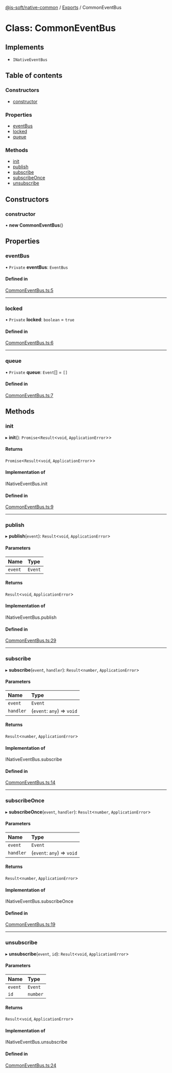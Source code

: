 [@js-soft/native-common](../README.md) / [Exports](../modules.md) / CommonEventBus

# Class: CommonEventBus

## Implements

- `INativeEventBus`

## Table of contents

### Constructors

- [constructor](CommonEventBus.md#constructor)

### Properties

- [eventBus](CommonEventBus.md#eventbus)
- [locked](CommonEventBus.md#locked)
- [queue](CommonEventBus.md#queue)

### Methods

- [init](CommonEventBus.md#init)
- [publish](CommonEventBus.md#publish)
- [subscribe](CommonEventBus.md#subscribe)
- [subscribeOnce](CommonEventBus.md#subscribeonce)
- [unsubscribe](CommonEventBus.md#unsubscribe)

## Constructors

### constructor

• **new CommonEventBus**()

## Properties

### eventBus

• `Private` **eventBus**: `EventBus`

#### Defined in

[CommonEventBus.ts:5](https://github.com/js-soft/ts-native-access/blob/99aa731/packages/common/src/CommonEventBus.ts#L5)

___

### locked

• `Private` **locked**: `boolean` = `true`

#### Defined in

[CommonEventBus.ts:6](https://github.com/js-soft/ts-native-access/blob/99aa731/packages/common/src/CommonEventBus.ts#L6)

___

### queue

• `Private` **queue**: `Event`[] = `[]`

#### Defined in

[CommonEventBus.ts:7](https://github.com/js-soft/ts-native-access/blob/99aa731/packages/common/src/CommonEventBus.ts#L7)

## Methods

### init

▸ **init**(): `Promise`<`Result`<`void`, `ApplicationError`\>\>

#### Returns

`Promise`<`Result`<`void`, `ApplicationError`\>\>

#### Implementation of

INativeEventBus.init

#### Defined in

[CommonEventBus.ts:9](https://github.com/js-soft/ts-native-access/blob/99aa731/packages/common/src/CommonEventBus.ts#L9)

___

### publish

▸ **publish**(`event`): `Result`<`void`, `ApplicationError`\>

#### Parameters

| Name | Type |
| :------ | :------ |
| `event` | `Event` |

#### Returns

`Result`<`void`, `ApplicationError`\>

#### Implementation of

INativeEventBus.publish

#### Defined in

[CommonEventBus.ts:29](https://github.com/js-soft/ts-native-access/blob/99aa731/packages/common/src/CommonEventBus.ts#L29)

___

### subscribe

▸ **subscribe**(`event`, `handler`): `Result`<`number`, `ApplicationError`\>

#### Parameters

| Name | Type |
| :------ | :------ |
| `event` | `Event` |
| `handler` | (`event`: `any`) => `void` |

#### Returns

`Result`<`number`, `ApplicationError`\>

#### Implementation of

INativeEventBus.subscribe

#### Defined in

[CommonEventBus.ts:14](https://github.com/js-soft/ts-native-access/blob/99aa731/packages/common/src/CommonEventBus.ts#L14)

___

### subscribeOnce

▸ **subscribeOnce**(`event`, `handler`): `Result`<`number`, `ApplicationError`\>

#### Parameters

| Name | Type |
| :------ | :------ |
| `event` | `Event` |
| `handler` | (`event`: `any`) => `void` |

#### Returns

`Result`<`number`, `ApplicationError`\>

#### Implementation of

INativeEventBus.subscribeOnce

#### Defined in

[CommonEventBus.ts:19](https://github.com/js-soft/ts-native-access/blob/99aa731/packages/common/src/CommonEventBus.ts#L19)

___

### unsubscribe

▸ **unsubscribe**(`event`, `id`): `Result`<`void`, `ApplicationError`\>

#### Parameters

| Name | Type |
| :------ | :------ |
| `event` | `Event` |
| `id` | `number` |

#### Returns

`Result`<`void`, `ApplicationError`\>

#### Implementation of

INativeEventBus.unsubscribe

#### Defined in

[CommonEventBus.ts:24](https://github.com/js-soft/ts-native-access/blob/99aa731/packages/common/src/CommonEventBus.ts#L24)
